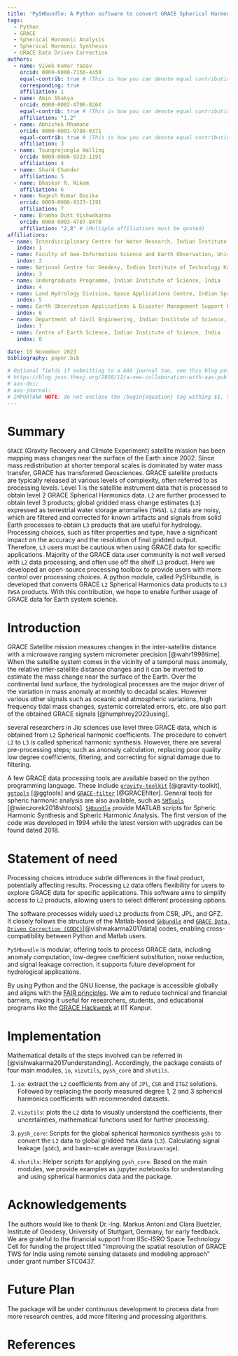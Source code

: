```yaml
---
title: 'PySHbundle: A Python software to convert GRACE Spherical Harmonic Coefficients to gridded mass change fields'
tags:
  - Python
  - GRACE
  - Spherical Harmonic Analysis
  - Spherical Harmonic Synthesis
  - GRACE Data Driven Correction
authors:
  - name: Vivek Kumar Yadav
    orcid: 0009-0000-7156-4450
    equal-contrib: true # (This is how you can denote equal contributions between multiple authors)
    corresponding: true
    affiliation: 1
  - name: Amin Shakya
    orcid: 0000-0002-4706-826X
    equal-contrib: true # (This is how you can denote equal contributions between multiple authors)
    affiliation: "1,2"
  - name: Abhishek Mhamane
    orcid: 0000-0001-9788-0371
    equal-contrib: true # (This is how you can denote equal contributions between multiple authors)
    affiliation: 3
  - name: Tsungrojungla Walling
    orcid: 0009-0006-9323-1191
    affiliation: 4
  - name: Shard Chander
    affiliation: 5
  - name: Bhaskar R. Nikam
    affiliation: 6
  - name: Nagesh Kumar Dasika
    orcid: 0009-0006-9323-1191
    affiliation: 7
  - name: Bramha Dutt Vishwakarma
    orcid: 0000-0003-4787-8470
    affiliation: "2,8" # (Multiple affiliations must be quoted)
affiliations:
 - name: Interdisciplinary Centre for Water Research, Indian Institute of Science, India
   index: 1
 - name: Faculty of Geo-Information Science and Earth Observation, University of Twente, the Netherlands
   index: 2
 - name: National Centre for Geodesy, Indian Institute of Technology Kanpur, India
   index: 3
 - name: Undergraduate Programme, Indian Institute of Science, India
   index: 4
 - name: Land Hydrology Division, Space Applications Centre, Indian Space Research Organisation, India 
   index: 5
 - name: Earth Observation Applications & Disaster Management Support Programme Office (EDPO), Indian Space Research Organisation, India
   index: 6
 - name: Department of Civil Engineering, Indian Institute of Science, India
   index: 7
 - name: Centre of Earth Science, Indian Institute of Science, India
   index: 8

date: 15 November 2023
bibliography: paper.bib

# Optional fields if submitting to a AAS journal too, see this blog post:
# https://blog.joss.theoj.org/2018/12/a-new-collaboration-with-aas-publishing
# aas-doi: 
# aas-journal: 
# IMPORTANA NOTE: do not enclose the /begin{equation} tag withing $$, this leads to 'latex math ennvironment error' causing issues with compilation of manuscript. Either use $$ or /begin{equation} syntax for a equation block, and $ for inline equation.
---
```


# Summary

`GRACE` (Gravity Recovery and Climate Experiment) satellite mission has been mapping mass changes near the surface of the Earth since 2002. Since mass redistribution at shorter temporal scales is dominated by water mass transfer, GRACE has transformed Geosciences. GRACE satellite products are typically released at various levels of complexity, often referred to as processing levels. Level 1 is the satellite instrument data that is processed to obtain level 2 GRACE Spherical Harmonics data. `L2` are further processed to obtain level 3 products; global gridded mass change estimates (`L3`) expressed as terrestrial water storage anomalies (`TWSA`). `L2` data are noisy, which are filtered and corrected for known artifacts and signals from solid Earth processes to obtain `L3` products that are useful for hydrology. Processing choices, such as filter properties and type, have a significant impact on the accuracy and the resolution of final gridded output. Therefore, `L3` users must be cautious when using GRACE data for specific applications. Majority of the GRACE data user community is not well versed with `L2` data processing, and often use off the shelf `L3` product. Here we developed an open-source processing toolbox to provide users with more control over processing choices. A python module, called PySHbundle, is developed that converts GRACE `L2` Spherical Harmonics data products to `L3` `TWSA` products. With this contribution, we hope to enable further usage of GRACE data for Earth system science.

# Introduction

GRACE Satellite mission measures changes in the inter-satellite distance with a microwave ranging system micrometer precision [@wahr1998time]. When the satellite system comes in the vicinity of a temporal mass anomaly, the relative inter-satellite distance changes and it can be inverted to estimate the mass change near the surface of the Earth. Over the continental land surface, the hydrological processes are the major driver of the variation in mass anomaly at monthly to decadal scales. However various other signals such as oceanic and atmospheric variations, high frequency tidal mass changes, systemic correlated errors, etc. are also part of the obtained GRACE signals [@humphrey2023using]. 

 several researchers in Jio sciences use level three GRACE data, which is obtained from `L2` Spherical harmonic coefficients. The procedure to convert `L2` to `L3` is called spherical harmonic synthesis. However, there are several pre-processing steps; such as anomaly calculation, replacing poor quality low degree coefficients, filtering, and correcting for signal damage due to filtering.

A few GRACE data processing tools are available based on the python programming language. These include [`gravity-toolkit`](https://gravity-toolkit.readthedocs.io/en/latest/) [@gravity-toolkit], [`ggtools`](https://pypi.org/project/ggtools/1.1.0/) [@ggtools] and [`GRACE-filter`](https://github.com/strawpants/GRACE-filter) [@GRACEfilter]. General tools for spheric harmonic analysis are also available, such as [`SHTools`](https://agupubs.onlinelibrary.wiley.com/doi/full/10.1029/2018GC007529) [@wieczorek2018shtools]. [`SHbundle`](https://www.gis.uni-stuttgart.de/en/research/downloads/shbundle) provide MATLAB scripts for Spheric Harmonic Synthesis and Spheric Harmonic Analysis. The first version of the code was developed in 1994 while the latest version with upgrades can be found dated 2018.
 
# Statement of need

Processing choices introduce subtle differences in the final product, potentially affecting results. Processing `L2` data offers flexibility for users to explore GRACE data for specific applications. This software aims to simplify access to `L2` products, allowing users to select different processing options.

The software processes widely used `L2` products from CSR, JPL, and GFZ. It closely follows the structure of the Matlab-based [`SHbundle`](https://www.gis.uni-stuttgart.de/en/research/downloads/shbundle) and [`GRACE Data Driven Correction (GDDC)`](https://doi.org/10.1002/2017WR021150)[@vishwakarma2017data] codes, enabling cross-compatibility between Python and Matlab users.

`PySHbundle` is modular, offering tools to process GRACE data, including anomaly computation, low-degree coefficient substitution, noise reduction, and signal leakage correction. It supports future development for hydrological applications.

By using Python and the GNU license, the package is accessible globally and aligns with the [FAIR principles](https://www.go-fair.org/fair-principles/). We aim to reduce technical and financial barriers, making it useful for researchers, students, and educational programs like the [GRACE Hackweek](https://www.quantumfrontiers.de/de/aktuelles/veranstaltungen/details/news/grace-hackweek-3) at IIT Kanpur.

# Implementation

 Mathematical details of the steps involved can be referred in [@vishwakarma2017understanding].
Accordingly, the package consists of four main modules, `io`, `vizutils`, `pysh_core` and `shutils`.

1. `io`: extract the `L2` coefficients from any of `JPl`, `CSR` and `ITGZ` solutions. Followed by replacing the poorly measured degree 1, 2 and 3 spherical harmonics coefficients with recommended datasets.

2. `vizutils`: plots the `L2` data to visually understand the coefficients, their uncertainties, mathematical functions used for further processing. 

3. `pysh_core`: Scripts for the global spherical harmonics synthesis `gshs` to convert the `L2` data to global gridded `TWSA` data (`L3`). Calculating signal leakage (`gddc`), and basin-scale average (`Basinaverage`).

4. `shutils`:  Helper scripts for applying `pysh_core`.
Based on the main modules, we provide examples as jupyter notebooks for understanding and using spherical harmonics data and the package.

# Acknowledgements

The authors would like to thank Dr.-Ing. Markus Antoni and Clara Buetzler, Institute of Geodesy, University of Stuttgart, Germany, for early feedback. We are grateful to the financial support from IISc-ISRO Space Technology Cell for funding the project titled "Improving the spatial resolution of GRACE TWS for India using remote sensing datasets and modeling approach" under grant number STC0437.

# Future Plan

The package will be under continuous development to process data from more research centres, add more filtering and processing algorithms.

# References

</p>
